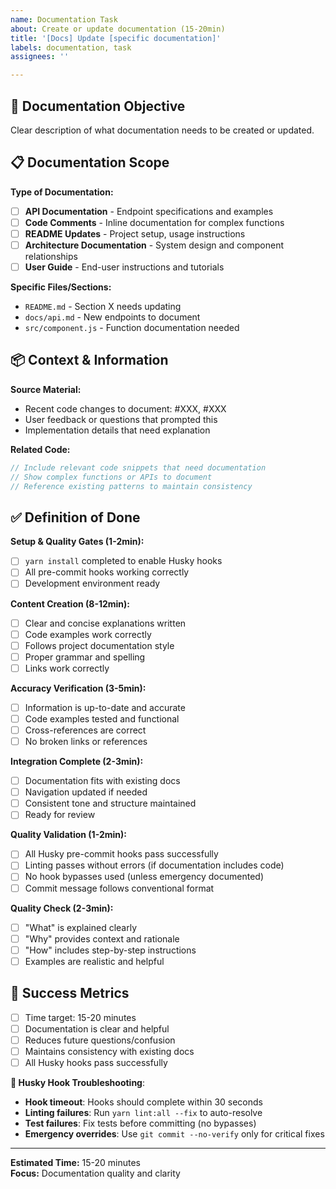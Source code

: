 ```yaml
---
name: Documentation Task  
about: Create or update documentation (15-20min)
title: '[Docs] Update [specific documentation]'
labels: documentation, task
assignees: ''

---
```


## 📝 Documentation Objective
Clear description of what documentation needs to be created or updated.

## 📋 Documentation Scope
**Type of Documentation:**
- [ ] **API Documentation** - Endpoint specifications and examples
- [ ] **Code Comments** - Inline documentation for complex functions
- [ ] **README Updates** - Project setup, usage instructions
- [ ] **Architecture Documentation** - System design and component relationships
- [ ] **User Guide** - End-user instructions and tutorials

**Specific Files/Sections:**
- `README.md` - Section X needs updating
- `docs/api.md` - New endpoints to document
- `src/component.js` - Function documentation needed

## 📦 Context & Information
**Source Material:**
- Recent code changes to document: #XXX, #XXX
- User feedback or questions that prompted this
- Implementation details that need explanation

**Related Code:**
```javascript
// Include relevant code snippets that need documentation
// Show complex functions or APIs to document
// Reference existing patterns to maintain consistency
```

## ✅ Definition of Done
**Setup & Quality Gates (1-2min):**
- [ ] `yarn install` completed to enable Husky hooks
- [ ] All pre-commit hooks working correctly
- [ ] Development environment ready

**Content Creation (8-12min):**
- [ ] Clear and concise explanations written
- [ ] Code examples work correctly
- [ ] Follows project documentation style
- [ ] Proper grammar and spelling
- [ ] Links work correctly

**Accuracy Verification (3-5min):**
- [ ] Information is up-to-date and accurate
- [ ] Code examples tested and functional
- [ ] Cross-references are correct
- [ ] No broken links or references

**Integration Complete (2-3min):**
- [ ] Documentation fits with existing docs
- [ ] Navigation updated if needed
- [ ] Consistent tone and structure maintained
- [ ] Ready for review

**Quality Validation (1-2min):**
- [ ] All Husky pre-commit hooks pass successfully
- [ ] Linting passes without errors (if documentation includes code)
- [ ] No hook bypasses used (unless emergency documented)
- [ ] Commit message follows conventional format

**Quality Check (2-3min):**
- [ ] "What" is explained clearly
- [ ] "Why" provides context and rationale
- [ ] "How" includes step-by-step instructions
- [ ] Examples are realistic and helpful

## 🎯 Success Metrics
- [ ] Time target: 15-20 minutes
- [ ] Documentation is clear and helpful
- [ ] Reduces future questions/confusion
- [ ] Maintains consistency with existing docs
- [ ] All Husky hooks pass successfully

**🔧 Husky Hook Troubleshooting**:
- **Hook timeout**: Hooks should complete within 30 seconds
- **Linting failures**: Run `yarn lint:all --fix` to auto-resolve
- **Test failures**: Fix tests before committing (no bypasses)
- **Emergency overrides**: Use `git commit --no-verify` only for critical fixes

---
**Estimated Time:** 15-20 minutes  
**Focus:** Documentation quality and clarity
